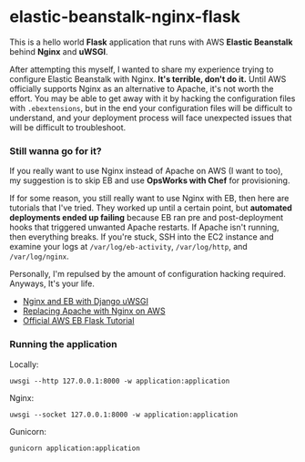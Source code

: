 # elastic-beanstalk-nginx-flask
This is a hello world **Flask** application that runs with AWS **Elastic Beanstalk**
behind **Nginx** and **uWSGI**.

After attempting this myself, I wanted to share my experience trying
to configure Elastic Beanstalk with Nginx. **It's terrible, don't do it.**
Until AWS officially supports Nginx as an alternative to Apache, it's
not worth the effort. You may be able to get away with it by hacking
the configuration files with `.ebextensions`, but in the end your
configuration files will be difficult to understand, and your
deployment process will face unexpected issues that will be
difficult to troubleshoot.

### Still wanna go for it?

If you really want to use Nginx instead of Apache on AWS (I want to too),
my suggestion is to skip EB and use **OpsWorks with Chef** for provisioning.

If for some reason, you still really want to use Nginx with EB,
then here are tutorials that I've tried. They worked up until a certain
point, but **automated deployments ended up failing** because EB ran
pre and post-deployment hooks that triggered unwanted Apache restarts.
If Apache isn't running, then everything breaks. If you're stuck,
SSH into the EC2 instance and examine your logs at `/var/log/eb-activity`,
`/var/log/http`, and `/var/log/nginx`.

Personally, I'm repulsed by the amount of configuration hacking required. Anyways, It's your life.

- [Nginx and EB with Django uWSGI](https://github.com/wolfg1969/elastic-beanstalk-nginx-uwsgi-django)
- [Replacing Apache with Nginx on AWS](http://www.nczonline.net/blog/2012/09/14/replacing-apache-with-nginx-on-elastic-beanstalk/)
- [Official AWS EB Flask Tutorial](http://docs.aws.amazon.com/elasticbeanstalk/latest/dg/create-deploy-python-flask.html)


### Running the application

Locally:
```
uwsgi --http 127.0.0.1:8000 -w application:application
```

Nginx:
```
uwsgi --socket 127.0.0.1:8000 -w application:application
```

Gunicorn:
```
gunicorn application:application
```
